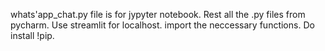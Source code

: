 whats'app_chat.py file is for jypyter notebook.
Rest all the .py files from pycharm.
Use streamlit for localhost.
import the neccessary functions.
Do install !pip.
